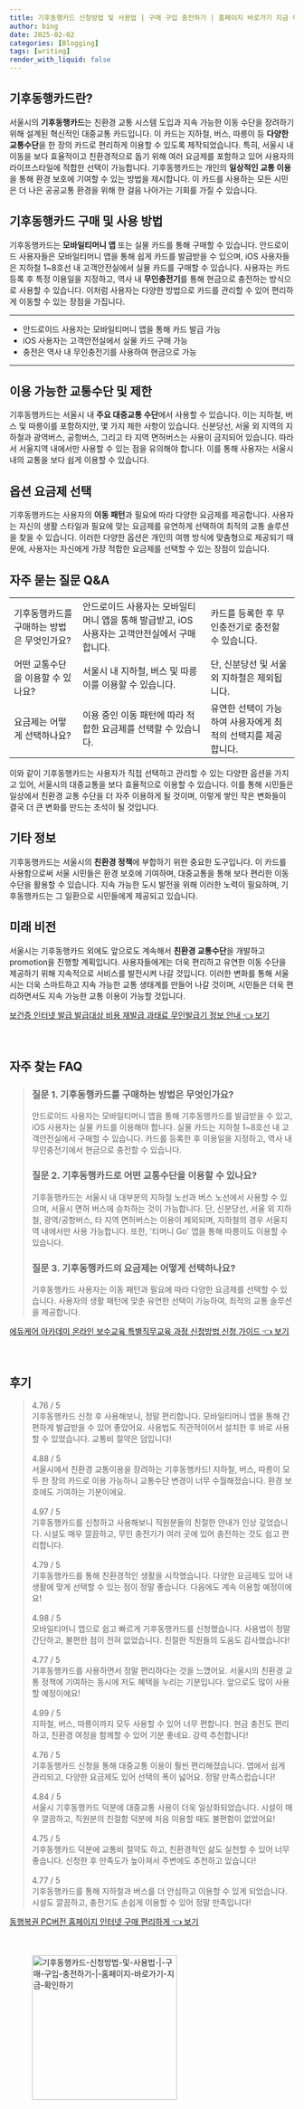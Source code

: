 ```yaml
---
title: 기후동행카드 신청방법 및 사용법 | 구매 구입 충전하기 | 홈페이지 바로가기 지금 확인하기
author: bing
date: 2025-02-02
categories: [Blogging]
tags: [writing]
render_with_liquid: false
---
```



<h2 id='기후동행카드소개'>기후동행카드란?</h2>

<p>서울시의 <b>기후동행카드</b>는 친환경 교통 시스템 도입과 지속 가능한 이동 수단을 장려하기 위해 설계된 혁신적인 대중교통 카드입니다. 이 카드는 지하철, 버스, 따릉이 등 <b>다양한 교통수단</b>을 한 장의 카드로 편리하게 이용할 수 있도록 제작되었습니다. 특히, 서울시 내 이동을 보다 효율적이고 친환경적으로 돕기 위해 여러 요금제를 포함하고 있어 사용자의 라이프스타일에 적합한 선택이 가능합니다. 기후동행카드는 개인의 <b>일상적인 교통 이용</b>을 통해 환경 보호에 기여할 수 있는 방법을 제시합니다. 이 카드를 사용하는 모든 시민은 더 나은 공공교통 환경을 위해 한 걸음 나아가는 기회를 가질 수 있습니다.</p>

<h2 id='구매및사용방법'>기후동행카드 구매 및 사용 방법</h2>

<p>기후동행카드는 <b>모바일티머니 앱</b> 또는 실물 카드를 통해 구매할 수 있습니다. 안드로이드 사용자들은 모바일티머니 앱을 통해 쉽게 카드를 발급받을 수 있으며, iOS 사용자들은 지하철 1~8호선 내 고객안전실에서 실물 카드를 구매할 수 있습니다. 사용자는 카드 등록 후 특정 이용일을 지정하고, 역사 내 <b>무인충전기</b>를 통해 현금으로 충전하는 방식으로 사용할 수 있습니다. 이처럼 사용자는 다양한 방법으로 카드를 관리할 수 있어 편리하게 이동할 수 있는 장점을 가집니다.</p>

<hr />

<ul>
    <li>안드로이드 사용자는 모바일티머니 앱을 통해 카드 발급 가능</li>
    <li>iOS 사용자는 고객안전실에서 실물 카드 구매 가능</li>
    <li>충전은 역사 내 무인충전기를 사용하여 현금으로 가능</li>
</ul>

<hr />

<h2 id='이용가능한교통수단'>이용 가능한 교통수단 및 제한</h2>

<p>기후동행카드는 서울시 내 <b>주요 대중교통 수단</b>에서 사용할 수 있습니다. 이는 지하철, 버스 및 따릉이를 포함하지만, 몇 가지 제한 사항이 있습니다. 신분당선, 서울 외 지역의 지하철과 광역버스, 공항버스, 그리고 타 지역 면허버스는 사용이 금지되어 있습니다. 따라서 서울지역 내에서만 사용할 수 있는 점을 유의해야 합니다. 이를 통해 사용자는 서울시내의 교통을 보다 쉽게 이용할 수 있습니다.</p>

<h2 id='옵션요금제'>옵션 요금제 선택</h2>

<p>기후동행카드는 사용자의 <b>이동 패턴</b>과 필요에 따라 다양한 요금제를 제공합니다. 사용자는 자신의 생활 스타일과 필요에 맞는 요금제를 유연하게 선택하여 최적의 교통 솔루션을 찾을 수 있습니다. 이러한 다양한 옵션은 개인의 여행 방식에 맞춤형으로 제공되기 때문에, 사용자는 자신에게 가장 적합한 요금제를 선택할 수 있는 장점이 있습니다.</p>

<h2 id='자주묻는질문'>자주 묻는 질문 Q&A</h2>

<table>
    <tr>
        <td>기후동행카드를 구매하는 방법은 무엇인가요?</td>
        <td>안드로이드 사용자는 모바일티머니 앱을 통해 발급받고, iOS 사용자는 고객안전실에서 구매합니다.</td>
        <td>카드를 등록한 후 무인충전기로 충전할 수 있습니다.</td>
    </tr>
    <tr>
        <td>어떤 교통수단을 이용할 수 있나요?</td>
        <td>서울시 내 지하철, 버스 및 따릉이를 이용할 수 있습니다.</td>
        <td>단, 신분당선 및 서울 외 지하철은 제외됩니다.</td>
    </tr>
    <tr>
        <td>요금제는 어떻게 선택하나요?</td>
        <td>이용 중인 이동 패턴에 따라 적합한 요금제를 선택할 수 있습니다.</td>
        <td>유연한 선택이 가능하여 사용자에게 최적의 선택지를 제공합니다.</td>
    </tr>
</table>

<p>이와 같이 기후동행카드는 사용자가 직접 선택하고 관리할 수 있는 다양한 옵션을 가지고 있어, 서울시의 대중교통을 보다 효율적으로 이용할 수 있습니다. 이를 통해 시민들은 일상에서 친환경 교통 수단을 더 자주 이용하게 될 것이며, 이렇게 쌓인 작은 변화들이 결국 더 큰 변화를 만드는 초석이 될 것입니다.</p>

<h2 id='기타정보'>기타 정보</h2>

<p>기후동행카드는 서울시의 <b>친환경 정책</b>에 부합하기 위한 중요한 도구입니다. 이 카드를 사용함으로써 서울 시민들은 환경 보호에 기여하며, 대중교통을 통해 보다 편리한 이동 수단을 활용할 수 있습니다. 지속 가능한 도시 발전을 위해 이러한 노력이 필요하며, 기후동행카드는 그 일환으로 시민들에게 제공되고 있습니다.</p>

<h2 id='미래비전'>미래 비전</h2>

<p>서울시는 기후동행카드 외에도 앞으로도 계속해서 <b>친환경 교통수단</b>을 개발하고 promotion을 진행할 계획입니다. 사용자들에게는 더욱 편리하고 유연한 이동 수단을 제공하기 위해 지속적으로 서비스를 발전시켜 나갈 것입니다. 이러한 변화를 통해 서울시는 더욱 스마트하고 지속 가능한 교통 생태계를 만들어 나갈 것이며, 시민들은 더욱 편리하면서도 지속 가능한 교통 이용이 가능할 것입니다.</p>


<p><a class="click-button" title="보건증 인터넷 발급 발급대상 비용 재발급 과태료 무인발급기 정보 안내" href="https://greenforu.github.io/posts/%EB%B3%B4%EA%B1%B4%EC%A6%9D-%EC%9D%B8%ED%84%B0%EB%84%B7-%EB%B0%9C%EA%B8%89-%EB%B0%9C%EA%B8%89%EB%8C%80%EC%83%81-%EB%B9%84%EC%9A%A9-%EC%9E%AC%EB%B0%9C%EA%B8%89-%EA%B3%BC%ED%83%9C%EB%A3%8C-%EB%AC%B4%EC%9D%B8%EB%B0%9C%EA%B8%89%EA%B8%B0-%EC%A0%95%EB%B3%B4-%EC%95%88%EB%82%B4/" rel="dofollow">보건증 인터넷 발급 발급대상 비용 재발급 과태료 무인발급기 정보 안내 👈 보기</a></p><br>
<h2 id='자주_찾는_FAQ'>자주 찾는 FAQ</h2>
<div itemscope="" itemtype="https://schema.org/FAQPage"> 
<blockquote> 
<div itemscope="" itemprop="mainEntity" itemtype="https://schema.org/Question"> 
<h3 itemprop="name">질문 1. 기후동행카드를 구매하는 방법은 무엇인가요?</h3> 
<div itemscope="" itemprop="acceptedAnswer" itemtype="https://schema.org/Answer"> 
<span itemprop="text"> 
<p>안드로이드 사용자는 모바일티머니 앱을 통해 기후동행카드를 발급받을 수 있고, iOS 사용자는 실물 카드를 이용해야 합니다. 실물 카드는 지하철 1~8호선 내 고객안전실에서 구매할 수 있습니다. 카드를 등록한 후 이용일을 지정하고, 역사 내 무인충전기에서 현금으로 충전할 수 있습니다.</p> 
</span> 
</div> 
</div> 

<div itemscope="" itemprop="mainEntity" itemtype="https://schema.org/Question"> 
<h3 itemprop="name">질문 2. 기후동행카드로 어떤 교통수단을 이용할 수 있나요?</h3> 
<div itemscope="" itemprop="acceptedAnswer" itemtype="https://schema.org/Answer"> 
<span itemprop="text"> 
<p>기후동행카드는 서울시 내 대부분의 지하철 노선과 버스 노선에서 사용할 수 있으며, 서울시 면허 버스에 승차하는 것이 가능합니다. 단, 신분당선, 서울 외 지하철, 광역/공항버스, 타 지역 면허버스는 이용이 제외되며, 지하철의 경우 서울지역 내에서만 사용 가능합니다. 또한, '티머니 Go' 앱을 통해 따릉이도 이용할 수 있습니다.</p> 
</span> 
</div> 
</div> 

<div itemscope="" itemprop="mainEntity" itemtype="https://schema.org/Question"> 
<h3 itemprop="name">질문 3. 기후동행카드의 요금제는 어떻게 선택하나요?</h3> 
<div itemscope="" itemprop="acceptedAnswer" itemtype="https://schema.org/Answer"> 
<span itemprop="text"> 
<p>기후동행카드 사용자는 이동 패턴과 필요에 따라 다양한 요금제를 선택할 수 있습니다. 사용자의 생활 패턴에 맞춘 유연한 선택이 가능하여, 최적의 교통 솔루션을 제공합니다.</p> 
</span> 
</div> 
</div> 
</blockquote> 
</div>
<p><a class="click-button" title="에듀케어 아카데미 온라인 보수교육 특별직무교육 과정 신청방법 신청 가이드" href="https://greenforu.github.io/posts/%EC%97%90%EB%93%80%EC%BC%80%EC%96%B4-%EC%95%84%EC%B9%B4%EB%8D%B0%EB%AF%B8-%EC%98%A8%EB%9D%BC%EC%9D%B8-%EB%B3%B4%EC%88%98%EA%B5%90%EC%9C%A1-%ED%8A%B9%EB%B3%84%EC%A7%81%EB%AC%B4%EA%B5%90%EC%9C%A1-%EA%B3%BC%EC%A0%95-%EC%8B%A0%EC%B2%AD%EB%B0%A9%EB%B2%95-%EC%8B%A0%EC%B2%AD-%EA%B0%80%EC%9D%B4%EB%93%9C/" rel="dofollow">에듀케어 아카데미 온라인 보수교육 특별직무교육 과정 신청방법 신청 가이드 👈 보기</a></p><br>
<h2 id='후기'>후기</h2>
<div itemscope itemtype="https://schema.org/Product">
  <blockquote>
  <div itemprop="review" itemscope itemtype="https://schema.org/Review">
      <div itemprop="reviewRating" itemscope itemtype="https://schema.org/Rating"> <span itemprop="ratingValue">4.76</span> / <span itemprop="bestRating">5</span> </div>
      <span itemprop="reviewBody">기후동행카드 신청 후 사용해보니, 정말 편리합니다. 모바일티머니 앱을 통해 간편하게 발급받을 수 있어 좋았어요. 사용법도 직관적이어서 설치한 후 바로 사용할 수 있었습니다. 교통비 절약은 덤입니다!</span>
  </div>
  <br>
  <div itemprop="review" itemscope itemtype="https://schema.org/Review">
      <div itemprop="reviewRating" itemscope itemtype="https://schema.org/Rating"> <span itemprop="ratingValue">4.88</span> / <span itemprop="bestRating">5</span> </div>
      <span itemprop="reviewBody">서울시에서 친환경 교통이용을 장려하는 기후동행카드! 지하철, 버스, 따릉이 모두 한 장의 카드로 이용 가능하니 교통수단 변경이 너무 수월해졌습니다. 환경 보호에도 기여하는 기분이에요.</span>
  </div>
  <br>
  <div itemprop="review" itemscope itemtype="https://schema.org/Review">
      <div itemprop="reviewRating" itemscope itemtype="https://schema.org/Rating"> <span itemprop="ratingValue">4.97</span> / <span itemprop="bestRating">5</span> </div>
      <span itemprop="reviewBody">기후동행카드를 신청하고 사용해보니 직원분들의 친절한 안내가 인상 깊었습니다. 시설도 매우 깔끔하고, 무인 충전기가 여러 곳에 있어 충전하는 것도 쉽고 편리합니다.</span>
  </div>
  <br>
  <div itemprop="review" itemscope itemtype="https://schema.org/Review">
      <div itemprop="reviewRating" itemscope itemtype="https://schema.org/Rating"> <span itemprop="ratingValue">4.79</span> / <span itemprop="bestRating">5</span> </div>
      <span itemprop="reviewBody">기후동행카드를 통해 친환경적인 생활을 시작했습니다. 다양한 요금제도 있어 내 생활에 맞게 선택할 수 있는 점이 정말 좋습니다. 다음에도 계속 이용할 예정이에요!</span>
  </div>
  <br>
  <div itemprop="review" itemscope itemtype="https://schema.org/Review">
      <div itemprop="reviewRating" itemscope itemtype="https://schema.org/Rating"> <span itemprop="ratingValue">4.98</span> / <span itemprop="bestRating">5</span> </div>
      <span itemprop="reviewBody">모바일티머니 앱으로 쉽고 빠르게 기후동행카드를 신청했습니다. 사용법이 정말 간단하고, 불편한 점이 전혀 없었습니다. 친절한 직원들의 도움도 감사했습니다!</span>
  </div>
  <br>
  <div itemprop="review" itemscope itemtype="https://schema.org/Review">
      <div itemprop="reviewRating" itemscope itemtype="https://schema.org/Rating"> <span itemprop="ratingValue">4.77</span> / <span itemprop="bestRating">5</span> </div>
      <span itemprop="reviewBody">기후동행카드를 사용하면서 정말 편리하다는 것을 느꼈어요. 서울시의 친환경 교통 정책에 기여하는 동시에 저도 혜택을 누리는 기분입니다. 앞으로도 많이 사용할 예정이에요!</span>
  </div>
  <br>
  <div itemprop="review" itemscope itemtype="https://schema.org/Review">
      <div itemprop="reviewRating" itemscope itemtype="https://schema.org/Rating"> <span itemprop="ratingValue">4.99</span> / <span itemprop="bestRating">5</span> </div>
      <span itemprop="reviewBody">지하철, 버스, 따릉이까지 모두 사용할 수 있어 너무 편합니다. 현금 충전도 편리하고, 친환경 여정을 함께할 수 있어 기분 좋네요. 강력 추천합니다!</span>
  </div>
  <br>
  <div itemprop="review" itemscope itemtype="https://schema.org/Review">
      <div itemprop="reviewRating" itemscope itemtype="https://schema.org/Rating"> <span itemprop="ratingValue">4.76</span> / <span itemprop="bestRating">5</span> </div>
      <span itemprop="reviewBody">기후동행카드 신청을 통해 대중교통 이용이 훨씬 편리해졌습니다. 앱에서 쉽게 관리되고, 다양한 요금제도 있어 선택의 폭이 넓어요. 정말 만족스럽습니다!</span>
  </div>
  <br>
  <div itemprop="review" itemscope itemtype="https://schema.org/Review">
      <div itemprop="reviewRating" itemscope itemtype="https://schema.org/Rating"> <span itemprop="ratingValue">4.84</span> / <span itemprop="bestRating">5</span> </div>
      <span itemprop="reviewBody">서울시 기후동행카드 덕분에 대중교통 사용이 더욱 일상화되었습니다. 시설이 매우 깔끔하고, 직원분의 친절함 덕분에 처음 이용할 때도 불편함이 없었어요!</span>
  </div>
  <br>
  <div itemprop="review" itemscope itemtype="https://schema.org/Review">
      <div itemprop="reviewRating" itemscope itemtype="https://schema.org/Rating"> <span itemprop="ratingValue">4.75</span> / <span itemprop="bestRating">5</span> </div>
      <span itemprop="reviewBody">기후동행카드 덕분에 교통비 절약도 하고, 친환경적인 삶도 실천할 수 있어 너무 좋습니다. 신청한 후 만족도가 높아져서 주변에도 추천하고 있습니다!</span>
  </div>
  <br>
  <div itemprop="review" itemscope itemtype="https://schema.org/Review">
      <div itemprop="reviewRating" itemscope itemtype="https://schema.org/Rating"> <span itemprop="ratingValue">4.77</span> / <span itemprop="bestRating">5</span> </div>
      <span itemprop="reviewBody">기후동행카드를 통해 지하철과 버스를 더 안심하고 이용할 수 있게 되었습니다. 시설도 깔끔하고, 충전기도 손쉽게 이용할 수 있어 정말 만족입니다!</span>
  </div>
  </blockquote>
</div>
<p><a class="click-button" title="동행복권 PC버전 홈페이지 인터넷 구매 편리하게" href="https://greenforu.github.io/posts/%EB%8F%99%ED%96%89%EB%B3%B5%EA%B6%8C-PC%EB%B2%84%EC%A0%84-%ED%99%88%ED%8E%98%EC%9D%B4%EC%A7%80-%EC%9D%B8%ED%84%B0%EB%84%B7-%EA%B5%AC%EB%A7%A4-%ED%8E%B8%EB%A6%AC%ED%95%98%EA%B2%8C/" rel="dofollow">동행복권 PC버전 홈페이지 인터넷 구매 편리하게 👈 보기</a></p><br>
<figure class="image"><img src="https://greenforu.github.io/assets/img/thumbnail/기후동행카드-신청방법-및-사용법-|-구매-구입-충전하기-|-홈페이지-바로가기-지금-확인하기.webp" alt="기후동행카드-신청방법-및-사용법-|-구매-구입-충전하기-|-홈페이지-바로가기-지금-확인하기" width="256" height="256"></figure>